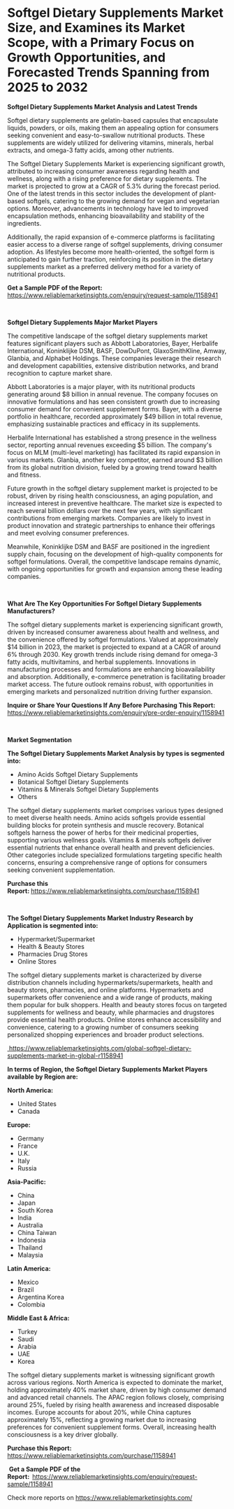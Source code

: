 <p><h1>Softgel Dietary Supplements Market Size, and Examines its Market Scope, with a Primary Focus on Growth Opportunities, and Forecasted Trends Spanning from 2025 to 2032</h1></p><p><strong>Softgel Dietary Supplements Market Analysis and Latest Trends</strong></p>
<p><p>Softgel dietary supplements are gelatin-based capsules that encapsulate liquids, powders, or oils, making them an appealing option for consumers seeking convenient and easy-to-swallow nutritional products. These supplements are widely utilized for delivering vitamins, minerals, herbal extracts, and omega-3 fatty acids, among other nutrients.</p><p>The Softgel Dietary Supplements Market is experiencing significant growth, attributed to increasing consumer awareness regarding health and wellness, along with a rising preference for dietary supplements. The market is projected to grow at a CAGR of 5.3% during the forecast period. One of the latest trends in this sector includes the development of plant-based softgels, catering to the growing demand for vegan and vegetarian options. Moreover, advancements in technology have led to improved encapsulation methods, enhancing bioavailability and stability of the ingredients.</p><p>Additionally, the rapid expansion of e-commerce platforms is facilitating easier access to a diverse range of softgel supplements, driving consumer adoption. As lifestyles become more health-oriented, the softgel form is anticipated to gain further traction, reinforcing its position in the dietary supplements market as a preferred delivery method for a variety of nutritional products.</p></p>
<p><strong>Get a Sample PDF of the Report:&nbsp;</strong> <a href="https://www.reliablemarketinsights.com/enquiry/request-sample/1158941?utm_campaign=3184&utm_medium=2&utm_source=Github&utm_content=ia&utm_term=24032025&utm_id=softgel-dietary-supplements">https://www.reliablemarketinsights.com/enquiry/request-sample/1158941</a></p>
<p>&nbsp;</p>
<p><strong>Softgel Dietary Supplements Major Market Players</strong></p>
<p><p>The competitive landscape of the softgel dietary supplements market features significant players such as Abbott Laboratories, Bayer, Herbalife International, Koninklijke DSM, BASF, DowDuPont, GlaxoSmithKline, Amway, Glanbia, and Alphabet Holdings. These companies leverage their research and development capabilities, extensive distribution networks, and brand recognition to capture market share.</p><p>Abbott Laboratories is a major player, with its nutritional products generating around $8 billion in annual revenue. The company focuses on innovative formulations and has seen consistent growth due to increasing consumer demand for convenient supplement forms. Bayer, with a diverse portfolio in healthcare, recorded approximately $49 billion in total revenue, emphasizing sustainable practices and efficacy in its supplements.</p><p>Herbalife International has established a strong presence in the wellness sector, reporting annual revenues exceeding $5 billion. The company's focus on MLM (multi-level marketing) has facilitated its rapid expansion in various markets. Glanbia, another key competitor, earned around $3 billion from its global nutrition division, fueled by a growing trend toward health and fitness.</p><p>Future growth in the softgel dietary supplement market is projected to be robust, driven by rising health consciousness, an aging population, and increased interest in preventive healthcare. The market size is expected to reach several billion dollars over the next few years, with significant contributions from emerging markets. Companies are likely to invest in product innovation and strategic partnerships to enhance their offerings and meet evolving consumer preferences. </p><p>Meanwhile, Koninklijke DSM and BASF are positioned in the ingredient supply chain, focusing on the development of high-quality components for softgel formulations. Overall, the competitive landscape remains dynamic, with ongoing opportunities for growth and expansion among these leading companies.</p></p>
<p>&nbsp;</p>
<p><strong>What Are The Key Opportunities For Softgel Dietary Supplements Manufacturers?</strong></p>
<p><p>The softgel dietary supplements market is experiencing significant growth, driven by increased consumer awareness about health and wellness, and the convenience offered by softgel formulations. Valued at approximately $14 billion in 2023, the market is projected to expand at a CAGR of around 6% through 2030. Key growth trends include rising demand for omega-3 fatty acids, multivitamins, and herbal supplements. Innovations in manufacturing processes and formulations are enhancing bioavailability and absorption. Additionally, e-commerce penetration is facilitating broader market access. The future outlook remains robust, with opportunities in emerging markets and personalized nutrition driving further expansion.</p></p>
<p><strong>Inquire or Share Your Questions If Any Before Purchasing This Report:</strong> <a href="https://www.reliablemarketinsights.com/enquiry/pre-order-enquiry/1158941?utm_campaign=3184&utm_medium=2&utm_source=Github&utm_content=ia&utm_term=24032025&utm_id=softgel-dietary-supplements">https://www.reliablemarketinsights.com/enquiry/pre-order-enquiry/1158941</a></p>
<p>&nbsp;</p>
<p><strong>Market Segmentation</strong></p>
<p><strong>The Softgel Dietary Supplements Market Analysis by types is segmented into:</strong></p>
<p><ul><li>Amino Acids Softgel Dietary Supplements</li><li>Botanical Softgel Dietary Supplements</li><li>Vitamins & Minerals Softgel Dietary Supplements</li><li>Others</li></ul></p>
<p><p>The softgel dietary supplements market comprises various types designed to meet diverse health needs. Amino acids softgels provide essential building blocks for protein synthesis and muscle recovery. Botanical softgels harness the power of herbs for their medicinal properties, supporting various wellness goals. Vitamins & minerals softgels deliver essential nutrients that enhance overall health and prevent deficiencies. Other categories include specialized formulations targeting specific health concerns, ensuring a comprehensive range of options for consumers seeking convenient supplementation.</p></p>
<p><strong>Purchase this Report:&nbsp;</strong><a href="https://www.reliablemarketinsights.com/purchase/1158941?utm_campaign=3184&utm_medium=2&utm_source=Github&utm_content=ia&utm_term=24032025&utm_id=softgel-dietary-supplements">https://www.reliablemarketinsights.com/purchase/1158941</a></p>
<p>&nbsp;</p>
<p><strong>The Softgel Dietary Supplements Market Industry Research by Application is segmented into:</strong></p>
<p><ul><li>Hypermarket/Supermarket</li><li>Health & Beauty Stores</li><li>Pharmacies Drug Stores</li><li>Online Stores</li></ul></p>
<p><p>The softgel dietary supplements market is characterized by diverse distribution channels including hypermarkets/supermarkets, health and beauty stores, pharmacies, and online platforms. Hypermarkets and supermarkets offer convenience and a wide range of products, making them popular for bulk shoppers. Health and beauty stores focus on targeted supplements for wellness and beauty, while pharmacies and drugstores provide essential health products. Online stores enhance accessibility and convenience, catering to a growing number of consumers seeking personalized shopping experiences and broader product selections.</p></p>
<p><a href="https://www.reliablemarketinsights.com/global-softgel-dietary-supplements-market-in-global-r1158941?utm_campaign=3184&utm_medium=2&utm_source=Github&utm_content=ia&utm_term=24032025&utm_id=softgel-dietary-supplements">&nbsp;https://www.reliablemarketinsights.com/global-softgel-dietary-supplements-market-in-global-r1158941</a></p>
<p><strong>In terms of Region, the Softgel Dietary Supplements Market Players available by Region are:</strong></p>
<p>
    <p> <strong> North America: </strong>
        <ul>
            <li>United States</li>
            <li>Canada</li>
        </ul>
        </p> 
    <p> <strong> Europe: </strong>
        <ul>
            <li>Germany</li>
            <li>France</li>
            <li>U.K.</li>
            <li>Italy</li>
            <li>Russia</li>
        </ul>
        </p> 
    <p> <strong> Asia-Pacific: </strong>
        <ul>
            <li>China</li>
            <li>Japan</li>
            <li>South Korea</li>
            <li>India</li>
            <li>Australia</li>
            <li>China Taiwan</li>
            <li>Indonesia</li>
            <li>Thailand</li>
            <li>Malaysia</li>
        </ul>
        </p> 
    <p> <strong> Latin America: </strong>
        <ul>
            <li>Mexico</li>
            <li>Brazil</li>
            <li>Argentina Korea</li>
            <li>Colombia</li>
        </ul>
        </p> 
    <p> <strong> Middle East & Africa: </strong>
        <ul>
            <li>Turkey</li>
            <li>Saudi</li>
            <li>Arabia</li>
            <li>UAE</li>
            <li>Korea</li>
        </ul>
    </p>
    </p>
<p><p>The softgel dietary supplements market is witnessing significant growth across various regions. North America is expected to dominate the market, holding approximately 40% market share, driven by high consumer demand and advanced retail channels. The APAC region follows closely, comprising around 25%, fueled by rising health awareness and increased disposable incomes. Europe accounts for about 20%, while China captures approximately 15%, reflecting a growing market due to increasing preferences for convenient supplement forms. Overall, increasing health consciousness is a key driver globally.</p></p>
<p><strong>Purchase this Report: </strong><a href="https://www.reliablemarketinsights.com/purchase/1158941?utm_campaign=3184&utm_medium=2&utm_source=Github&utm_content=ia&utm_term=24032025&utm_id=softgel-dietary-supplements">https://www.reliablemarketinsights.com/purchase/1158941</a></p>
<p>&nbsp;<strong>Get a Sample PDF of the Report:&nbsp;&nbsp;</strong><a href="https://www.reliablemarketinsights.com/enquiry/request-sample/1158941?utm_campaign=3184&utm_medium=2&utm_source=Github&utm_content=ia&utm_term=24032025&utm_id=softgel-dietary-supplements">https://www.reliablemarketinsights.com/enquiry/request-sample/1158941</a></p>
<p><strong></strong></p>
<p>Check more reports on <a href="https://www.reliablemarketinsights.com/?utm_campaign=3184&utm_medium=2&utm_source=Github&utm_content=ia&utm_term=24032025&utm_id=softgel-dietary-supplements">https://www.reliablemarketinsights.com/</a></p>